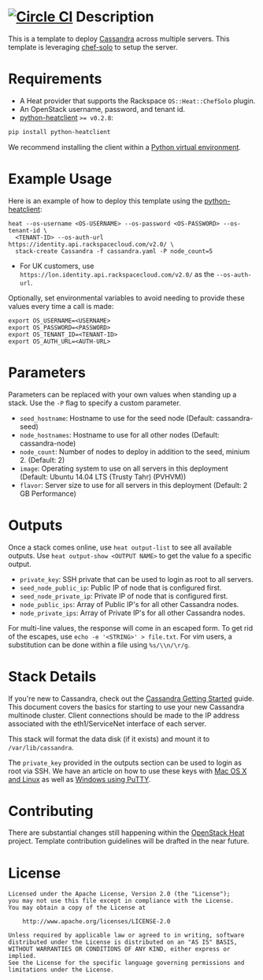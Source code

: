 [![Circle CI](https://circleci.com/gh/rackspace-orchestration-templates/cassandra/tree/master.png?style=shield)](https://circleci.com/gh/rackspace-orchestration-templates/cassandra)
Description
===========

This is a template to deploy [Cassandra](http://cassandra.apache.org/) across
multiple servers. This template is leveraging
[chef-solo](http://docs.opscode.com/chef_solo.html) to setup the server.

Requirements
============
* A Heat provider that supports the Rackspace `OS::Heat::ChefSolo` plugin.
* An OpenStack username, password, and tenant id.
* [python-heatclient](https://github.com/openstack/python-heatclient)
`>= v0.2.8`:

```bash
pip install python-heatclient
```

We recommend installing the client within a [Python virtual
environment](http://www.virtualenv.org/).

Example Usage
=============
Here is an example of how to deploy this template using the
[python-heatclient](https://github.com/openstack/python-heatclient):

```
heat --os-username <OS-USERNAME> --os-password <OS-PASSWORD> --os-tenant-id \
  <TENANT-ID> --os-auth-url https://identity.api.rackspacecloud.com/v2.0/ \
  stack-create Cassandra -f cassandra.yaml -P node_count=5
```

* For UK customers, use `https://lon.identity.api.rackspacecloud.com/v2.0/` as
the `--os-auth-url`.

Optionally, set environmental variables to avoid needing to provide these
values every time a call is made:

```
export OS_USERNAME=<USERNAME>
export OS_PASSWORD=<PASSWORD>
export OS_TENANT_ID=<TENANT-ID>
export OS_AUTH_URL=<AUTH-URL>
```

Parameters
==========
Parameters can be replaced with your own values when standing up a stack. Use
the `-P` flag to specify a custom parameter.

* `seed_hostname`: Hostname to use for the seed node (Default: cassandra-seed)
* `node_hostnames`: Hostname to use for all other nodes (Default:
  cassandra-node)
* `node_count`: Number of nodes to deploy in addition to the seed, minium 2.
  (Default: 2)
* `image`: Operating system to use on all servers in this deployment (Default:
  Ubuntu 14.04 LTS (Trusty Tahr) (PVHVM))
* `flavor`: Server size to use for all servers in this deployment (Default: 2
  GB Performance)

Outputs
=======
Once a stack comes online, use `heat output-list` to see all available outputs.
Use `heat output-show <OUTPUT NAME>` to get the value fo a specific output.

* `private_key`: SSH private that can be used to login as root to all servers.
* `seed_node_public_ip`: Public IP of node that is configured first.
* `seed_node_private_ip`: Private IP of node that is configured first.
* `node_public_ips`: Array of Public IP's for all other Cassandra nodes.
* `node_private_ips`: Array of Private IP's for all other Cassandra nodes.

For multi-line values, the response will come in an escaped form. To get rid of
the escapes, use `echo -e '<STRING>' > file.txt`. For vim users, a substitution
can be done within a file using `%s/\\n/\r/g`.

Stack Details
=============
If you're new to Cassandra, check out the [Cassandra Getting
Started](http://wiki.apache.org/cassandra/GettingStarted) guide. This document
covers the basics for starting to use your new Cassandra multinode cluster.
Client connections should be made to the IP address associated with the
eth1/ServiceNet interface of each server.

This stack will format the data disk (if it exists) and mount it to
`/var/lib/cassandra`.

The `private_key` provided in the outputs section can be used to login as root
via SSH. We have an article on how to use these keys with [Mac OS X and
Linux](http://www.rackspace.com/knowledge_center/article/logging-in-with-a-ssh-private-key-on-linuxmac)
as well as [Windows using
PuTTY](http://www.rackspace.com/knowledge_center/article/logging-in-with-a-ssh-private-key-on-windows).

Contributing
============
There are substantial changes still happening within the [OpenStack
Heat](https://wiki.openstack.org/wiki/Heat) project. Template contribution
guidelines will be drafted in the near future.

License
=======
```
Licensed under the Apache License, Version 2.0 (the "License");
you may not use this file except in compliance with the License.
You may obtain a copy of the License at

    http://www.apache.org/licenses/LICENSE-2.0

Unless required by applicable law or agreed to in writing, software
distributed under the License is distributed on an "AS IS" BASIS,
WITHOUT WARRANTIES OR CONDITIONS OF ANY KIND, either express or implied.
See the License for the specific language governing permissions and
limitations under the License.
```
